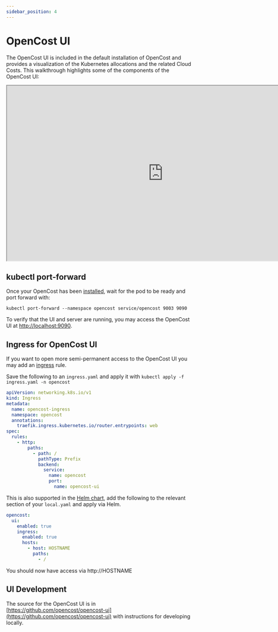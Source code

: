 ```yaml
---
sidebar_position: 4
---
```

# OpenCost UI

The OpenCost UI is included in the default installation of OpenCost and provides a visualization of the Kubernetes allocations and the related Cloud Costs. This walkthrough highlights some of the components of the OpenCost UI:

<iframe width="840" height="472" src="https://www.youtube.com/embed/lCP4Ci9Kcdg?si=RuDM3e0cKNFgWvpE" title="OpenCost UI Tour" frameborder="1" allow="accelerometer; autoplay; clipboard-write; encrypted-media; gyroscope; picture-in-picture; web-share" allowfullscreen></iframe>

## kubectl port-forward

Once your OpenCost has been [installed](install), wait for the pod to be ready and port forward with:

```
kubectl port-forward --namespace opencost service/opencost 9003 9090
```

To verify that the UI and server are running, you may access the OpenCost UI at [http://localhost:9090](http://localhost:9090).

## Ingress for OpenCost UI

If you want to open more semi-permanent access to the OpenCost UI you may add an [ingress](https://kubernetes.io/docs/concepts/services-networking/ingress/) rule.

Save the following to an `ingress.yaml` and apply it with `kubectl apply -f ingress.yaml -n opencost`

``` yaml
apiVersion: networking.k8s.io/v1
kind: Ingress
metadata:
  name: opencost-ingress
  namespace: opencost
  annotations:
    traefik.ingress.kubernetes.io/router.entrypoints: web
spec:
  rules:
    - http:
        paths:
          - path: /
            pathType: Prefix
            backend:
              service:
                name: opencost
                port:
                  name: opencost-ui
```

This is also supported in the [Helm chart](helm), add the following to the relevant section of your `local.yaml` and apply via Helm.

``` yaml
opencost:
  ui:
    enabled: true
    ingress:
      enabled: true
      hosts:
        - host: HOSTNAME
          paths:
            - /
```

You should now have access via http://HOSTNAME

## UI Development

The source for the OpenCost UI is in [https://github.com/opencost/opencost-ui](https://github.com/opencost/opencost-ui) with instructions for developing locally.
